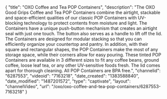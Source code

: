 {
    "title": "OXO Coffee and Tea POP Containers",
    "description": "The OXO Good Grips Coffee and Tea POP Containers combine the airtight, stackable and space-efficient qualities of our classic POP Containers with UV-blocking technology to protect contents from moisture and light. The Containers have a unique push-button mechanism that creates an airtight seal with just one touch. The button also serves as a handle to lift off the lid. The Containers are designed for modular stacking so that you can efficiently organize your countertop and pantry. In addition, with their square and rectangular shapes, the POP Containers make the most of any storage space, while their corners allow for easy pouring. These tinted POP Containers are available in 3 different sizes to fit any coffee beans, ground coffee, loose leaf tea, or any other UV-sensitive foods fresh. The lid comes apart for thorough cleaning. All POP Containers are BPA free.",
    "channelid": "6287553",
    "videoid": "7163218",
    "date_created": "1383588840",
    "date_modified": "1487201572",
    "type": "captivate",
    "layout": "channelVideo",
    "url": "\/oxo\/oxo-coffee-and-tea-pop-containers\/6287553-7163218"
}